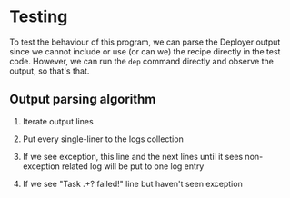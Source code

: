 # Testing

To test the behaviour of this program, we can parse the Deployer output since we cannot include or use (or can we) the recipe directly in the test code. However, we can run the `dep` command directly and observe the output, so that's that.

## Output parsing algorithm

1. Iterate output lines

2. Put every single-liner to the logs collection

3. If we see exception, this line and the next lines until it sees non-exception related log will be put to one log entry

4. If we see "Task .+? failed!" line but haven't seen exception

